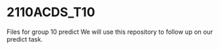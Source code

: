 # 2110ACDS_T10
Files for group 10 predict
We will use this repository to follow up on our predict task.
